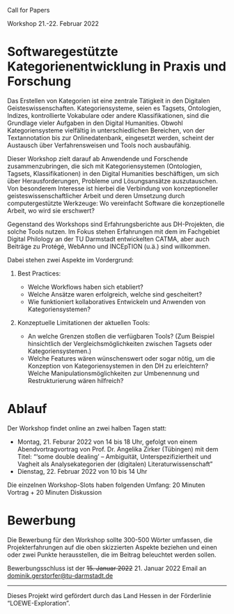 Call for Papers 

Workshop 21.-22. Februar 2022 

# Softwaregestützte Kategorienentwicklung in Praxis und Forschung

Das Erstellen von Kategorien ist eine zentrale Tätigkeit in den Digitalen Geisteswissenschaften. Kategoriensysteme, seien es Tagsets, Ontologien, Indizes, kontrollierte Vokabulare oder andere Klassifikationen, sind die Grundlage vieler Aufgaben in den Digital Humanities. Obwohl Kategoriensysteme vielfältig in unterschiedlichen Bereichen, von der Textannotation bis zur Onlinedatenbank, eingesetzt werden, scheint der Austausch über Verfahrensweisen und Tools noch ausbaufähig. 

Dieser Workshop zielt darauf ab Anwendende und Forschende zusammenzubringen, die sich mit Kategoriensystemen (Ontologien, Tagsets, Klassifikationen) in den Digital Humanities beschäftigen, um sich über Herausforderungen, Probleme und Lösungsansätze auszutauschen. Von besonderem Interesse ist hierbei die Verbindung von konzeptioneller geisteswissenschaftlicher Arbeit und deren Umsetzung durch computergestützte Werkzeuge: Wo vereinfacht Software die konzeptionelle Arbeit, wo wird sie erschwert? 

Gegenstand des Workshops sind Erfahrungsberichte aus DH-Projekten, die solche Tools nutzen. Im Fokus stehen Erfahrungen mit dem im Fachgebiet Digital Philology an der TU Darmstadt entwickelten CATMA, aber auch Beiträge zu Protégé, WebAnno und INCEpTION (u.ä.) sind willkommen.

Dabei stehen zwei Aspekte im Vordergrund: 

1. Best Practices:
    - Welche Workflows haben sich etabliert?
    - Welche Ansätze waren erfolgreich, welche sind gescheitert?
    - Wie funktioniert kollaboratives Entwickeln und Anwenden von Kategoriensystemen?

2. Konzeptuelle Limitationen der aktuellen Tools:
    - An welche Grenzen stoßen die verfügbaren Tools? (Zum Beispiel hinsichtlich der Vergleichsmöglichkeiten zwischen Tagsets oder Kategoriensystemen.) 
    - Welche Features wären wünschenswert oder sogar nötig, um die Konzeption von Kategoriensystemen in den DH zu erleichtern? Welche Manipulationsmöglichkeiten zur Umbenennung und Restrukturierung wären hilfreich?

# Ablauf 

Der Workshop findet online an zwei halben Tagen statt: 
- Montag, 21. Feburar 2022 von 14 bis 18 Uhr, gefolgt von einem Abendvortragvortrag von Prof. Dr. Angelika Zirker (Tübingen) mit dem Titel: “‘some double dealing’ – Ambiguität, Unterspezifiziertheit und Vagheit als Analysekategorien der (digitalen) Literaturwissenschaft” 
- Dienstag, 22. Februar 2022 von 10 bis 14 Uhr

Die einzelnen Workshop-Slots haben folgenden Umfang: 20 Minuten Vortrag + 20 Minuten Diskussion

# Bewerbung

Die Bewerbung für den Workshop sollte 300-500 Wörter umfassen, die Projekterfahrungen auf die oben skizzierten Aspekte beziehen und einen oder zwei Punkte herausstellen, die im Beitrag beleuchtet werden sollen. 

Bewerbungsschluss ist der ~~15. Januar 2022~~ 21. Januar 2022
Email an dominik.gerstorfer@tu-darmstadt.de

- - - 

Dieses Projekt wird gefördert durch das Land Hessen in der Förderlinie “LOEWE-Exploration”.
